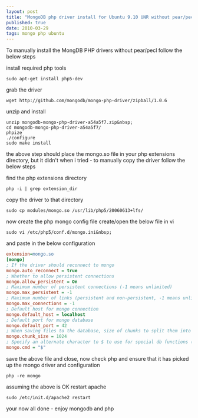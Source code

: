 ```yaml
--- 
layout: post
title: "MongoDB php driver install for Ubuntu 9.10 UNR without pear/pecl "
published: true
date: 2010-03-29
tags: mongo php ubuntu
---
```

To manually install the MongDB PHP drivers without pear/pecl follow the below steps

install required php tools

``` shell
sudo apt-get install php5-dev
```

grab the driver

``` shell
wget http://github.com/mongodb/mongo-php-driver/zipball/1.0.6
```

unzip and install

``` shell
unzip mongodb-mongo-php-driver-a54a5f7.zip&nbsp;
cd mongodb-mongo-php-driver-a54a5f7/
phpize
./configure
sudo make install
```

the above step should place the mongo.so file in your php extensions directory,
but it didn't when i tried - to manually copy the driver follow the below steps

find the php extensions directory

``` shell
php -i | grep extension_dir
```

copy the driver to that directory

``` shell
sudo cp modules/mongo.so /usr/lib/php5/20060613+lfs/
```

now create the php mongo config file create/open the below file in vi

``` shell
sudo vi /etc/php5/conf.d/mongo.ini&nbsp;
```

and paste in the below configuration

``` ini
extension=mongo.so
[mongo]
; If the driver should reconnect to mongo
mongo.auto_reconnect = true
; Whether to allow persistent connections
mongo.allow_persistent = On
; Maximum number of persistent connections (-1 means unlimited)
mongo.max_persistent = -1
; Maximum number of links (persistent and non-persistent, -1 means unlimited)
mongo.max_connections = -1
; Default host for mongo connection
mongo.default_host = localhost
; Default port for mongo database
mongo.default_port = 42
; When saving files to the database, size of chunks to split them into
mongo.chunk_size = 1024
; Specify an alternate character to $ to use for special db functions ($set, $push, etc.)
mongo.cmd = "$"
```

save the above file and close, now check php and ensure that it has picked up the mongo driver and configuration

``` shell
php -re mongo
```

assuming the above is OK restart apache

``` shell
sudo /etc/init.d/apache2 restart
```

your now all done - enjoy mongodb and php


